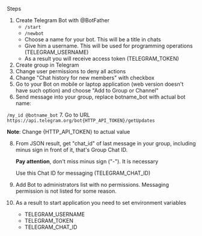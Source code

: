Steps
1. Create Telegram Bot with @BotFather 
   * `/start`
   * `/newbot`
   * Choose a name for your bot. This will be a title in chats
   * Give him a username. This will be used for programming operations (TELEGRAM_USERNAME)
   * As a result you will receive access token (TELEGRAM_TOKEN)
2. Create group in Telegram
3. Change user permissions to deny all actions
4. Change "Chat history for new members" with checkbox
5. Go to your Bot on mobile or laptop application (web version doesn't have such option) and choose "Add to Group or Channel"
6. Send message into your group, replace botname_bot with actual bot name:

  `/my_id @botname_bot`
7. Go to URL
   `https://api.telegram.org/bot{HTTP_API_TOKEN}/getUpdates`

   **Note**: Change {HTTP_API_TOKEN} to actual value

8. From JSON result, get "chat_id" of last message in your group,
   including minus sign in front of it, that's Group Chat ID.

   **Pay attention**, don't miss minus sign ("-"). It is necessary
   
   Use this Chat ID for messaging (TELEGRAM_CHAT_ID)

10. Add Bot to administrators list with no permissions. Messaging permission is not listed for some reason.
11. As a result to start application you need to set environment variables
    * TELEGRAM_USERNAME
    * TELEGRAM_TOKEN
    * TELEGRAM_CHAT_ID